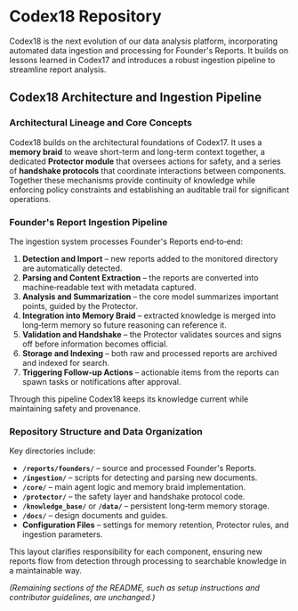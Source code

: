 # Codex18 Repository

Codex18 is the next evolution of our data analysis platform, incorporating automated data ingestion and processing for Founder's Reports. It builds on lessons learned in Codex17 and introduces a robust ingestion pipeline to streamline report analysis.

## Codex18 Architecture and Ingestion Pipeline

### Architectural Lineage and Core Concepts

Codex18 builds on the architectural foundations of Codex17. It uses a **memory braid** to weave short-term and long-term context together, a dedicated **Protector module** that oversees actions for safety, and a series of **handshake protocols** that coordinate interactions between components. Together these mechanisms provide continuity of knowledge while enforcing policy constraints and establishing an auditable trail for significant operations.

### Founder's Report Ingestion Pipeline

The ingestion system processes Founder's Reports end‑to‑end:

1. **Detection and Import** – new reports added to the monitored directory are automatically detected.
2. **Parsing and Content Extraction** – the reports are converted into machine‑readable text with metadata captured.
3. **Analysis and Summarization** – the core model summarizes important points, guided by the Protector.
4. **Integration into Memory Braid** – extracted knowledge is merged into long‑term memory so future reasoning can reference it.
5. **Validation and Handshake** – the Protector validates sources and signs off before information becomes official.
6. **Storage and Indexing** – both raw and processed reports are archived and indexed for search.
7. **Triggering Follow‑up Actions** – actionable items from the reports can spawn tasks or notifications after approval.

Through this pipeline Codex18 keeps its knowledge current while maintaining safety and provenance.

### Repository Structure and Data Organization

Key directories include:

* **`/reports/founders/`** – source and processed Founder's Reports.
* **`/ingestion/`** – scripts for detecting and parsing new documents.
* **`/core/`** – main agent logic and memory braid implementation.
* **`/protector/`** – the safety layer and handshake protocol code.
* **`/knowledge_base/`** or **`/data/`** – persistent long‑term memory storage.
* **`/docs/`** – design documents and guides.
* **Configuration Files** – settings for memory retention, Protector rules, and ingestion parameters.

This layout clarifies responsibility for each component, ensuring new reports flow from detection through processing to searchable knowledge in a maintainable way.

*(Remaining sections of the README, such as setup instructions and contributor guidelines, are unchanged.)*
